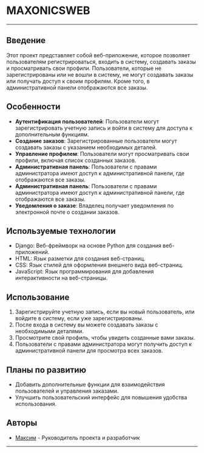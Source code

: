 ﻿# MAXONICSWEB

---

## Введение
Этот проект представляет собой веб-приложение, которое позволяет пользователям регистрироваться, входить в систему, создавать заказы и просматривать свои профили. Пользователи, которые не зарегистрированы или не вошли в систему, не могут создавать заказы или получать доступ к своим профилям. Кроме того, в административной панели отображаются все заказы.

## Особенности
- **Аутентификация пользователей**: Пользователи могут зарегистрировать учетную запись и войти в систему для доступа к дополнительным функциям.
- **Создание заказов**: Зарегистрированные пользователи могут создавать заказы с указанием необходимых деталей.
- **Управление профилем**: Пользователи могут просматривать свои профили, включая список созданных заказов.
- **Административная панель**: Пользователи с правами администратора имеют доступ к административной панели, где отображаются все заказы.
- **Административная панель**: Пользователи с правами администратора имеют доступ к административной панели, где отображаются все заказы.
- **Уведомления о заказе**:  Владелец получает уведомления по электронной почте о создании заказов.

## Используемые технологии
- Django: Веб-фреймворк на основе Python для создания веб-приложений.
- HTML: Язык разметки для создания веб-страниц.
- CSS: Язык стилей для оформления внешнего вида веб-страниц.
- JavaScript: Язык программирования для добавления интерактивности на веб-страницы.

## Использование
1. Зарегистрируйте учетную запись, если вы новый пользователь, или войдите в систему, если уже зарегистрированы.
2. После входа в систему вы можете создавать заказы с необходимыми деталями.
3. Просмотрите свой профиль, чтобы увидеть созданные вами заказы.
4. Пользователи с правами администратора могут получить доступ к административной панели для просмотра всех заказов.

## Планы по развитию
- Добавить дополнительные функции для взаимодействия пользователей и управления заказами.
- Улучшить пользовательский интерфейс для повышения удобства использования.

## Авторы
- [Максим](https://github.com/Maksim-Volosh/) - Руководитель проекта и разработчик
---
